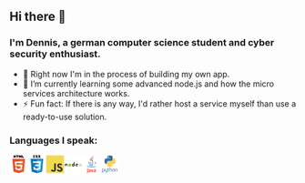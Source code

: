 ## Hi there 👋

### I'm Dennis, a german computer science student and cyber security enthusiast.

- 🔭 Right now I'm in the process of building my own app.
- 🌱 I’m currently learning some advanced node.js and how the micro services architecture works.
- ⚡ Fun fact: If there is any way, I'd rather host a service myself than use a ready-to-use solution.

### Languages I speak:

<img align="left" alt="html5" width="32px" src="https://raw.githubusercontent.com/devicons/devicon/master/icons/html5/html5-original-wordmark.svg" />
<img align="left" alt="css3" width="32px" src="https://raw.githubusercontent.com/devicons/devicon/master/icons/css3/css3-original-wordmark.svg" />
<img align="left" alt="javascript" width="32px" src="https://raw.githubusercontent.com/devicons/devicon/master/icons/javascript/javascript-original.svg" />
<img align="left" alt="node.js" width="32px" src="https://raw.githubusercontent.com/devicons/devicon/master/icons/nodejs/nodejs-original-wordmark.svg" />
<img align="left" alt="java" width="32px" src="https://raw.githubusercontent.com/devicons/devicon/master/icons/java/java-original-wordmark.svg" />
<img align="left" alt="python" width="32px" src="https://raw.githubusercontent.com/devicons/devicon/master/icons/python/python-original-wordmark.svg" />

<!--
**dennis-hilgert/dennis-hilgert** is a ✨ _special_ ✨ repository because its `README.md` (this file) appears on your GitHub profile.

Here are some ideas to get you started:

- 🔭 I’m currently working on ...
- 🌱 I’m currently learning ...
- 👯 I’m looking to collaborate on ...
- 🤔 I’m looking for help with ...
- 💬 Ask me about ...
- 📫 How to reach me: ...
- 😄 Pronouns: ...
- ⚡ Fun fact: ...
-->
